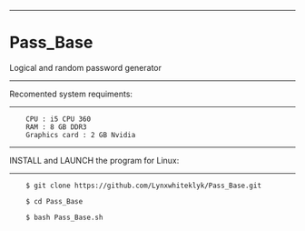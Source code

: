__________________________________________________________________________________________________________________________________
# Pass_Base
Logical and random password generator
__________________________________________________________________________________________________________________________________
 Recomented system requiments:
 __________________________________________________________________________________________________________________________________
        CPU : i5 CPU 360 
        RAM : 8 GB DDR3
        Graphics card : 2 GB Nvidia  
_______________________________________________________________________________________________________________________________
INSTALL and LAUNCH the program for Linux:
__________________________________________________________________________________________________________________________________
        $ git clone https://github.com/Lynxwhiteklyk/Pass_Base.git

        $ cd Pass_Base

        $ bash Pass_Base.sh     
